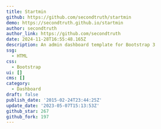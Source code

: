 ```yaml
---
title: Startmin
github: https://github.com/secondtruth/startmin
demo: https://secondtruth.github.io/startmin
author: secondtruth
author_link: https://github.com/secondtruth
date: 2024-11-28T16:55:48.165Z
description: An admin dashboard template for Bootstrap 3
ssg:
  - HTML
css:
  - Bootstrap
ui: []
cms: []
category:
  - Dashboard
draft: false
publish_date: '2015-02-24T23:44:25Z'
update_date: '2023-05-07T15:13:53Z'
github_star: 267
github_fork: 197
---
```

